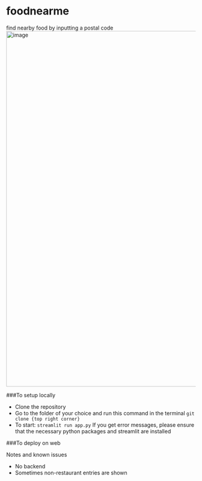# foodnearme
find nearby food by inputting a postal code
<img width="944" alt="image" src="https://github.com/String-sg/foodnearme/assets/44336310/d5738abd-8e62-4d93-9ef9-ca04b37585a0">

###To setup locally
- Clone the repository
- Go to the folder of your choice and run this command in the terminal
```git clone {top right corner}```
- To start:
```streamlit run app.py```
If you get error messages, please ensure that the necessary python packages and streamlit are installed

###To deploy on web

Notes and known issues
- No backend
- Sometimes non-restaurant entries are shown
